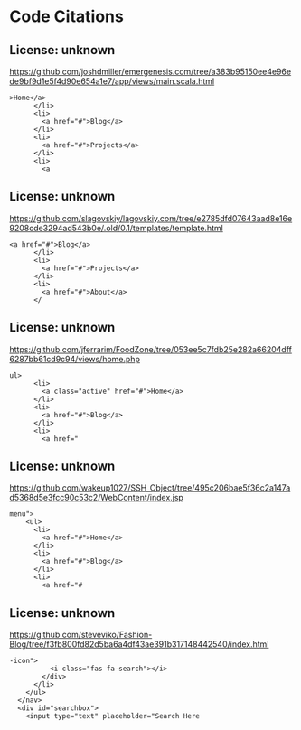# Code Citations

## License: unknown
https://github.com/joshdmiller/emergenesis.com/tree/a383b95150ee4e96ede9bf9d1e5f4d90e654a1e7/app/views/main.scala.html

```
>Home</a>
      </li>
      <li>
        <a href="#">Blog</a>
      </li>
      <li>
        <a href="#">Projects</a>
      </li>
      <li>
        <a
```


## License: unknown
https://github.com/slagovskiy/lagovskiy.com/tree/e2785dfd07643aad8e16e9208cde3294ad543b0e/.old/0.1/templates/template.html

```
<a href="#">Blog</a>
      </li>
      <li>
        <a href="#">Projects</a>
      </li>
      <li>
        <a href="#">About</a>
      </
```


## License: unknown
https://github.com/jferrarim/FoodZone/tree/053ee5c7fdb25e282a66204dff6287bb61cd9c94/views/home.php

```
ul>
      <li>
        <a class="active" href="#">Home</a>
      </li>
      <li>
        <a href="#">Blog</a>
      </li>
      <li>
        <a href="
```


## License: unknown
https://github.com/wakeup1027/SSH_Object/tree/495c206bae5f36c2a147ad5368d5e3fcc90c53c2/WebContent/index.jsp

```
menu">
    <ul>
      <li>
        <a href="#">Home</a>
      </li>
      <li>
        <a href="#">Blog</a>
      </li>
      <li>
        <a href="#
```


## License: unknown
https://github.com/steveviko/Fashion-Blog/tree/f3fb800fd82d5ba6a4df43ae391b317148442540/index.html

```
-icon">
          <i class="fas fa-search"></i>
        </div>
      </li>
    </ul>
  </nav>
  <div id="searchbox">
    <input type="text" placeholder="Search Here
```

